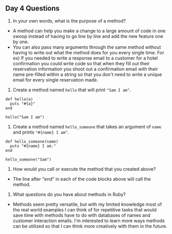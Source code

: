 ## Day 4 Questions  

1. In your own words, what is the purpose of a method?  
- A method can help you make a change to a large amount of code in one swoop instead of having to go line by line and add the new feature one by one.  
- You can also pass many arguments through the same method without having to write out what the method does for you every single time. For ex) If you needed to write a response email to a customer for a hotel confirmation you could write code so that when they fill out their reservation information you shoot out a confirmation email with their name pre-filled within a string so that you don't need to write a unique email for every single reservation made.  
1. Create a method named `hello` that will print `"Sam I am"`.  
```  
def hello(a)
  puts "#{a}"
end

hello("Sam I am")
```  

1. Create a method named `hello_someone` that takes an argument of `name` and prints `"#{name} I am"`.  
```  
def hello_someone(name)
  puts "#{name} I am."
end

hello_someone("Sam")
```  
1. How would you call or execute the method that you created above?  
- The line after "end" in each of the code blocks above will call the method.  
1. What questions do you have about methods in Ruby?  
- Methods seem pretty versatile, but with my limited knowledge most of the real world examples I can think of for repetitive tasks that would save time with methods have to do with databases of names and customer interaction emails. I'm interested to learn more ways methods can be utilized so that I can think more creatively with them in the future.   
